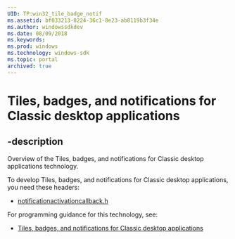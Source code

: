 ```yaml
---
UID: TP:win32_tile_badge_notif
ms.assetid: bf033213-8224-36c1-8e23-ab8119b3f34e
ms.author: windowssdkdev
ms.date: 08/09/2018
ms.keywords: 
ms.prod: windows
ms.technology: windows-sdk
ms.topic: portal
archived: true
---
```


# Tiles, badges, and notifications for Classic desktop applications

## -description

Overview of the Tiles, badges, and notifications for Classic desktop applications technology.

To develop Tiles, badges, and notifications for Classic desktop applications, you need these headers:

 * [notificationactivationcallback.h](../notificationactivationcallback/index.md)

For programming guidance for this technology, see:
* [Tiles, badges, and notifications for Classic desktop applications](/previous-versions/windows/desktop/win32_tile_badge_notif)

